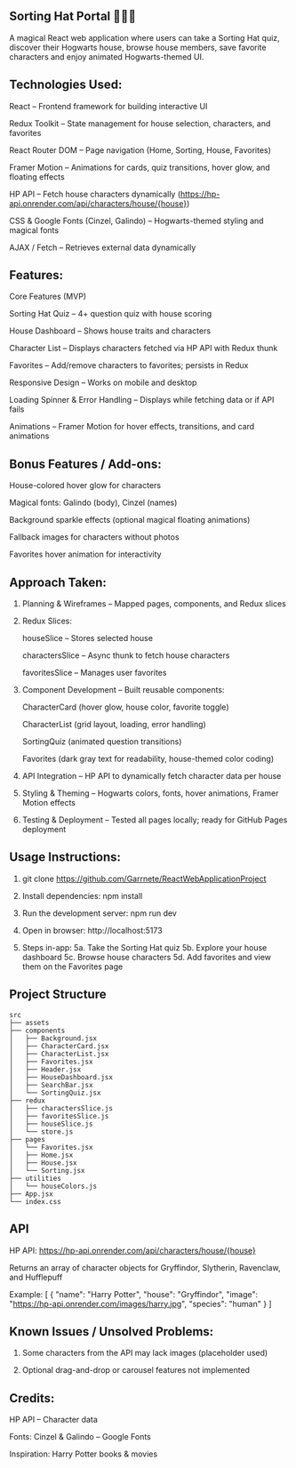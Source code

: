 ## Sorting Hat Portal 🧙🏻‍♂️

A magical React web application where users can take a Sorting Hat quiz, discover their Hogwarts house, browse house members, save favorite characters and enjoy animated Hogwarts-themed UI.

## Technologies Used:

React – Frontend framework for building interactive UI

Redux Toolkit – State management for house selection, characters, and favorites

React Router DOM – Page navigation (Home, Sorting, House, Favorites)

Framer Motion – Animations for cards, quiz transitions, hover glow, and floating effects

HP API – Fetch house characters dynamically (https://hp-api.onrender.com/api/characters/house/{house})

CSS & Google Fonts (Cinzel, Galindo) – Hogwarts-themed styling and magical fonts

AJAX / Fetch – Retrieves external data dynamically

## Features:
Core Features (MVP)

Sorting Hat Quiz – 4+ question quiz with house scoring

House Dashboard – Shows house traits and characters

Character List – Displays characters fetched via HP API with Redux thunk

Favorites – Add/remove characters to favorites; persists in Redux

Responsive Design – Works on mobile and desktop

Loading Spinner & Error Handling – Displays while fetching data or if API fails

Animations – Framer Motion for hover effects, transitions, and card animations

## Bonus Features / Add-ons:

House-colored hover glow for characters

Magical fonts: Galindo (body), Cinzel (names)

Background sparkle effects (optional magical floating animations)

Fallback images for characters without photos

Favorites hover animation for interactivity

## Approach Taken:

1. Planning & Wireframes – Mapped pages, components, and Redux slices

2. Redux Slices:

     houseSlice – Stores selected house

     charactersSlice – Async thunk to fetch house characters

     favoritesSlice – Manages user favorites

3. Component Development – Built reusable components:

     CharacterCard (hover glow, house color, favorite toggle)

     CharacterList (grid layout, loading, error handling)

     SortingQuiz (animated question transitions)

     Favorites (dark gray text for readability, house-themed color coding)

4. API Integration – HP API to dynamically fetch character data per house

5. Styling & Theming – Hogwarts colors, fonts, hover animations, Framer Motion effects

6. Testing & Deployment – Tested all pages locally; ready for GitHub Pages deployment

## Usage Instructions:

1. git clone https://github.com/Garrnete/ReactWebApplicationProject

2. Install dependencies: 
      npm install

3. Run the development server:
      npm run dev

4. Open in browser: http://localhost:5173

5. Steps in-app:
      5a. Take the Sorting Hat quiz
      5b. Explore your house dashboard
      5c. Browse house characters
      5d. Add favorites and view them on the Favorites page

## Project Structure
```
src
├── assets               
├── components
│   ├── Background.jsx
│   ├── CharacterCard.jsx
│   ├── CharacterList.jsx
│   ├── Favorites.jsx
│   ├── Header.jsx
│   ├── HouseDashboard.jsx  
│   ├── SearchBar.jsx
│   └── SortingQuiz.jsx
├── redux
│   ├── charactersSlice.js
│   ├── favoritesSlice.js
│   ├── houseSlice.js
│   └── store.js
├── pages
│   └── Favorites.jsx
│   ├── Home.jsx
│   ├── House.jsx
│   └── Sorting.jsx
├── utilities
│   └── houseColors.js
├── App.jsx
└── index.css
```
## API

HP API: https://hp-api.onrender.com/api/characters/house/{house}

Returns an array of character objects for Gryffindor, Slytherin, Ravenclaw, and Hufflepuff

Example:
   [
  {
    "name": "Harry Potter",
    "house": "Gryffindor",
    "image": "https://hp-api.onrender.com/images/harry.jpg",
    "species": "human"
  }
]

## Known Issues / Unsolved Problems:

1. Some characters from the API may lack images (placeholder used)

2. Optional drag-and-drop or carousel features not implemented

## Credits:

HP API – Character data

Fonts: Cinzel & Galindo – Google Fonts

Inspiration: Harry Potter books & movies